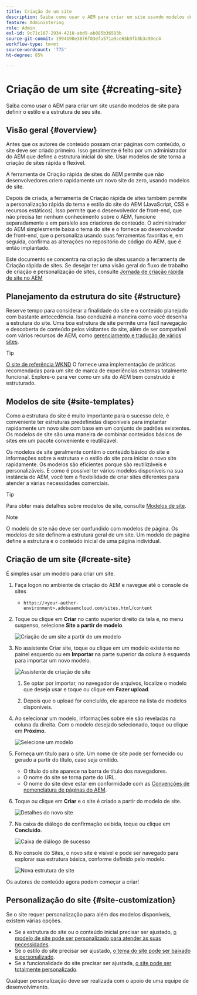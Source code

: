 ```yaml
---
title: Criação de um site
description: Saiba como usar o AEM para criar um site usando modelos de site para definir o estilo e a estrutura de seu site.
feature: Administering
role: Admin
exl-id: 9c71c167-2934-4210-abd9-ab085b36593b
source-git-commit: 1994b90e3876f03efa571a9ce65b9fb8b3c90ec4
workflow-type: tm+mt
source-wordcount: '775'
ht-degree: 85%

---
```


# Criação de um site {#creating-site}

Saiba como usar o AEM para criar um site usando modelos de site para definir o estilo e a estrutura de seu site.

## Visão geral {#overview}

Antes que os autores de conteúdo possam criar páginas com conteúdo, o site deve ser criado primeiro. Isso geralmente é feito por um administrador do AEM que define a estrutura inicial do site. Usar modelos de site torna a criação de sites rápida e flexível.

A ferramenta de Criação rápida de sites do AEM permite que não desenvolvedores criem rapidamente um novo site do zero, usando modelos de site.

Depois de criada, a ferramenta de Criação rápida de sites também permite a personalização rápida do tema e estilo do site do AEM (JavaScript, CSS e recursos estáticos). Isso permite que o desenvolvedor de front-end, que não precisa ter nenhum conhecimento sobre o AEM, funcione separadamente e em paralelo aos criadores de conteúdo. O administrador do AEM simplesmente baixa o tema do site e o fornece ao desenvolvedor de front-end, que o personaliza usando suas ferramentas favoritas e, em seguida, confirma as alterações no repositório de código do AEM, que é então implantado.

Este documento se concentra na criação de sites usando a ferramenta de Criação rápida de sites. Se desejar ter uma visão geral do fluxo de trabalho de criação e personalização de sites, consulte [Jornada de criação rápida de site no AEM](/help/journey-sites/quick-site/overview.md)

## Planejamento da estrutura do site {#structure}

Reserve tempo para considerar a finalidade do site e o conteúdo planejado com bastante antecedência. Isso conduzirá a maneira como você desenha a estrutura do site. Uma boa estrutura de site permite uma fácil navegação e descoberta de conteúdo pelos visitantes do site, além de ser compatível com vários recursos de AEM, como [gerenciamento e tradução de vários sites](/help/sites-cloud/administering/msm-and-translation.md).

>[!TIP]
>
>[O site de referência WKND](https://wknd.site) O fornece uma implementação de práticas recomendadas para um site de marca de experiências externas totalmente funcional. Explore-o para ver como um site do AEM bem construído é estruturado.

## Modelos de site {#site-templates}

Como a estrutura do site é muito importante para o sucesso dele, é conveniente ter estruturas predefinidas disponíveis para implantar rapidamente um novo site com base em um conjunto de padrões existentes. Os modelos de site são uma maneira de combinar conteúdos básicos de sites em um pacote conveniente e reutilizável.

Os modelos de site geralmente contêm o conteúdo básico do site e informações sobre a estrutura e o estilo do site para iniciar o novo site rapidamente. Os modelos são eficientes porque são reutilizáveis e personalizáveis. E como é possível ter vários modelos disponíveis na sua instância do AEM, você tem a flexibilidade de criar sites diferentes para atender a várias necessidades comerciais.

>[!TIP]
>
>Para obter mais detalhes sobre modelos de site, consulte [Modelos de site](site-templates.md).

>[!NOTE]
>
>O modelo de site não deve ser confundido com modelos de página. Os modelos de site definem a estrutura geral de um site. Um modelo de página define a estrutura e o conteúdo inicial de uma página individual.

## Criação de um site {#create-site}

É simples usar um modelo para criar um site.

1. Faça logon no ambiente de criação do AEM e navegue até o console de sites

   * `https://<your-author-environment>.adobeaemcloud.com/sites.html/content`

1. Toque ou clique em **Criar** no canto superior direito da tela e, no menu suspenso, selecione **Site a partir de modelo**.

   ![Criação de um site a partir de um modelo](../assets/create-site-from-template.png)

1. No assistente Criar site, toque ou clique em um modelo existente no painel esquerdo ou em **Importar** na parte superior da coluna à esquerda para importar um novo modelo.

   ![Assistente de criação de site](../assets/site-creation-wizard.png)

   1. Se optar por importar, no navegador de arquivos, localize o modelo que deseja usar e toque ou clique em **Fazer upload**.

   1. Depois que o upload for concluído, ele aparece na lista de modelos disponíveis.

1. Ao selecionar um modelo, informações sobre ele são reveladas na coluna da direita. Com o modelo desejado selecionado, toque ou clique em **Próximo**.

   ![Selecione um modelo](../assets/select-site-template.png)

1. Forneça um título para o site. Um nome de site pode ser fornecido ou gerado a partir do título, caso seja omitido.

   * O título do site aparece na barra de título dos navegadores.
   * O nome do site se torna parte do URL.
   * O nome do site deve estar em conformidade com as [Convenções de nomenclatura de páginas do AEM](/help/sites-cloud/authoring/fundamentals/organizing-pages.md#page-name-restrictions-and-best-practices).

1. Toque ou clique em **Criar** e o site é criado a partir do modelo de site.

   ![Detalhes do novo site](../assets/create-site-details.png)

1. Na caixa de diálogo de confirmação exibida, toque ou clique em **Concluído**.

   ![Caixa de diálogo de sucesso](../assets/success.png)

1. No console do Sites, o novo site é visível e pode ser navegado para explorar sua estrutura básica, conforme definido pelo modelo.

   ![Nova estrutura de site](../assets/new-site.png)

Os autores de conteúdo agora podem começar a criar!

## Personalização do site {#site-customization}

Se o site requer personalização para além dos modelos disponíveis, existem várias opções.

* Se a estrutura do site ou o conteúdo inicial precisar ser ajustado, [o modelo de site pode ser personalizado para atender às suas necessidades](site-templates.md).
* Se o estilo do site precisar ser ajustado, [o tema do site pode ser baixado e personalizado](/help/journey-sites/quick-site/overview.md).
* Se a funcionalidade do site precisar ser ajustada, [o site pode ser totalmente personalizado](/help/implementing/developing/introduction/develop-wknd-tutorial.md).

Qualquer personalização deve ser realizada com o apoio de uma equipe de desenvolvimento.
